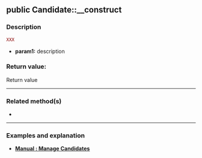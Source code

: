 ## public Candidate::__construct

### Description    

```php
XXX
```

- **param1:** description  

### Return value:   

Return value

---------------------------------------

### Related method(s)

*

---------------------------------------

### Examples and explanation

* **[Manual : Manage Candidates]()**    